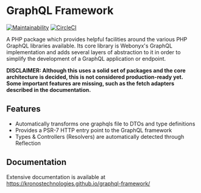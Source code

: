 # GraphQL Framework

[![Maintainability](https://api.codeclimate.com/v1/badges/198f7b869eba7c71de44/maintainability)](https://codeclimate.com/github/kronostechnologies/graphql-framework/maintainability) [![CircleCI](https://circleci.com/gh/kronostechnologies/graphql-framework/tree/master.svg?style=svg)](https://circleci.com/gh/kronostechnologies/graphql-framework/tree/master)

A PHP package which provides helpful facilities around the various PHP GraphQL libraries available. Its core library is Webonyx's GraphQL implementation and adds several layers of abstraction to it in order to simplify the development of a GraphQL application or endpoint.

**DISCLAIMER: Although this uses a solid set of packages and the core architecture is decided, this is not considered production-ready yet. Some important features are missing, such as the fetch adapters described in the documentation.**

## Features

* Automatically transforms one graphqls file to DTOs and type definitions
* Provides a PSR-7 HTTP entry point to the GraphQL framework
* Types & Controllers (Resolvers) are automatically detected through Reflection

## Documentation

Extensive documentation is available at https://kronostechnologies.github.io/graphql-framework/
